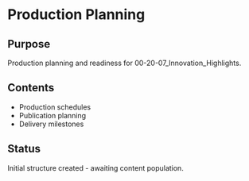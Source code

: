 # Production Planning

## Purpose
Production planning and readiness for 00-20-07_Innovation_Highlights.

## Contents
- Production schedules
- Publication planning
- Delivery milestones

## Status
Initial structure created - awaiting content population.
